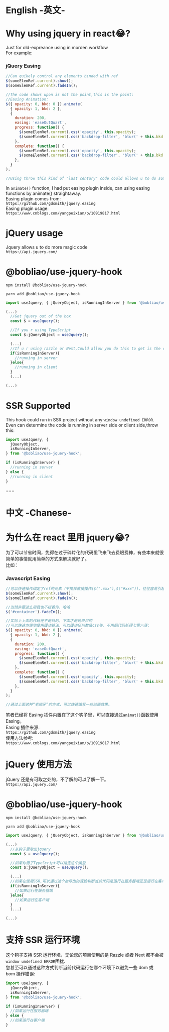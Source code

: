 # English -英文-

# Why using jquery in react😂?

Just for old-expreance using in morden workflow <br>
For example:<br>

### jQuery Easing

```javascript
//Can quikely control any elements binded with ref
$(someElemRef.current).show();
$(someElemRef.current).fadeIn();

//The code shows upon is not the point,this is the point:
//Easing Animation:
$({ opacity: 0, bkd: 0 }).animate(
  { opacity: 1, bkd: 2 },
  {
    duration: 200,
    easing: 'easeOutQuart',
    progress: function() {
      $(someElemRef.current).css('opacity', this.opacity);
      $(someElemRef.current).css('backdrop-filter', 'blur(' + this.bkd + 'px)');
    },
    complete: function() {
      $(someElemRef.current).css('opacity', this.opacity);
      $(someElemRef.current).css('backdrop-filter', 'blur(' + this.bkd + 'px)');
    },
  }
);

//Using throw this kind of "last century" code could allows u to do some RELLY quike codeing
```

In `animate()` function, I had put easing plugin inside, can using easing functions by animate() straightaway. <br>
Easing plugin comes from: <br>
`https://github.com/gdsmith/jquery.easing` <br>
Easing plugin usage: <br>
`https://www.cnblogs.com/yangpeixian/p/10919817.html`<br>

# jQuery usage

Jquery allows u to do more magic code <br>
`https://api.jquery.com/`<br>

# @bobliao/use-jquery-hook

`npm install @bobliao/use-jquery-hook`

`yarn add @bobliao/use-jquery-hook`

```javascript
import useJquery, { jQueryObject, isRunningInServer } from '@bobliao/use-jquery-hook';

(...)
  //Get jquery out of the box
  const $ = useJquery();

  //If you r using TypeScript
  const $:jQueryObject = useJquery();

  (...)
  //If u r using razzle or Next,Could allow you do this to get is the code running in server or client
  if(isRunningInServer){
    //running in server
  }else{
    //running in client
  }
  (...)

(...)

```

# SSR Supported

This hook could run in SSR project without any `window undefined ERROR`.<br>
Even can determine the code is running in server side or client side,throw this:<br>

```javascript
import useJquery, {
  jQueryObject,
  isRunningInServer,
} from '@bobliao/use-jquery-hook';

if (isRunningInServer) {
  //running in server
} else {
  //running in client
}
```

===

# 中文 -Chanese-

# 为什么在 react 里用 jquery😂?

为了可以节省时间，免得在过于碎片化的代码里飞来飞去费眼费神，有些本来就很简单的事情就用简单的方式来解决就好了。<br>
比如：<br>

### Javascript Easing

```javascript
//可以快速操作绑定了ref的元素（不推荐直接操作($(".xxx"),$("#xxx"))，往往容易引起一些混乱，适可而止就好了，不然为什么用react呢?）
$(someElemRef.current).show();
$(someElemRef.current).fadeIn();

//当然非要这么用我也不拦着你，哈哈
$('#container').fadeIn();

//实际上上面的代码还不是目的，下面才是最终目的
//可以快速方便地使用缓动算法，可以缓动任何数值css等，不用把代码拆得七零八落:
$({ opacity: 0, bkd: 0 }).animate(
  { opacity: 1, bkd: 2 },
  {
    duration: 200,
    easing: 'easeOutQuart',
    progress: function() {
      $(someElemRef.current).css('opacity', this.opacity);
      $(someElemRef.current).css('backdrop-filter', 'blur(' + this.bkd + 'px)');
    },
    complete: function() {
      $(someElemRef.current).css('opacity', this.opacity);
      $(someElemRef.current).css('backdrop-filter', 'blur(' + this.bkd + 'px)');
    },
  }
);

//通过上面这种“老掉牙”的方式，可以快速编写一些动画效果。
```

笔者已经将 Easing 插件内置在了这个钩子里，可以直接通过`animat()`函数使用 Easing。 <br>
Easing 插件来源: <br>
`https://github.com/gdsmith/jquery.easing` <br>
使用方法参考: <br>
`https://www.cnblogs.com/yangpeixian/p/10919817.html`<br>

# jQuery 使用方法

jQuery 还是有可取之处的，不了解的可以了解一下。 <br>
`https://api.jquery.com/`<br>

# @bobliao/use-jquery-hook

`npm install @bobliao/use-jquery-hook`

`yarn add @bobliao/use-jquery-hook`

```javascript
import useJquery, { jQueryObject, isRunningInServer } from '@bobliao/use-jquery-hook';

(...)
  //从钩子里取出jquery
  const $ = useJquery();

  //如果你用了TypeScript可以指定这个类型
  const $:jQueryObject = useJquery();

  (...)
  //如果在使用SSR,可以通过这个被导出的变脸判断当前代码是运行在服务器端还是运行在客户端
  if(isRunningInServer){
    //如果运行在服务器端
  }else{
    //如果运行在客户端
  }
  (...)

(...)

```

# 支持 SSR 运行环境

这个钩子支持 SSR 运行环境，无论您的项目使用的是 Razzle 或者 Next 都不会被`window undefined ERROR`困扰.<br>
您甚至可以通过这种方式判断当前代码运行在哪个环境下以避免一些 dom 或 bom 操作错误:<br>

```javascript
import useJquery, {
  jQueryObject,
  isRunningInServer,
} from '@bobliao/use-jquery-hook';

if (isRunningInServer) {
  //如果运行在服务器端
} else {
  //如果运行在客户端
}
```
